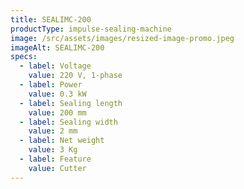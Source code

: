 ```yaml
---
title: SEALIMC-200
productType: impulse-sealing-machine
image: /src/assets/images/resized-image-promo.jpeg
imageAlt: SEALIMC-200
specs:
  - label: Voltage
    value: 220 V, 1-phase
  - label: Power
    value: 0.3 kW
  - label: Sealing length
    value: 200 mm
  - label: Sealing width
    value: 2 mm
  - label: Net weight
    value: 3 Kg
  - label: Feature
    value: Cutter
---
```

